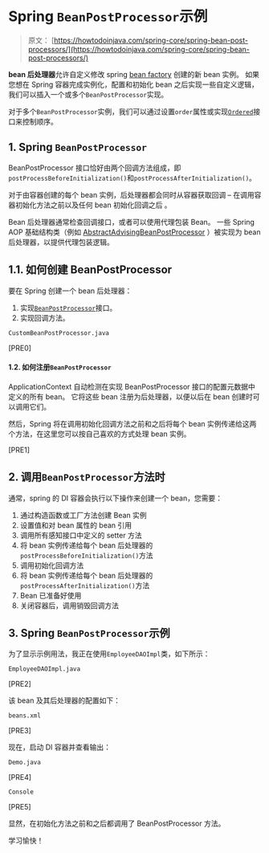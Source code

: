 # Spring `BeanPostProcessor`示例

> 原文： [https://howtodoinjava.com/spring-core/spring-bean-post-processors/](https://howtodoinjava.com/spring-core/spring-bean-post-processors/)

**bean 后处理器**允许自定义修改 spring [bean factory](https://howtodoinjava.com/spring-core/different-spring-ioc-containers/) 创建的新 bean 实例。 如果您想在 Spring 容器完成实例化，配置和初始化 bean 之后实现一些自定义逻辑，我们可以插入一个或多个`BeanPostProcessor`实现。

对于多个`BeanPostProcessor`实例，我们可以通过设置`order`属性或实现[`Ordered`](https://docs.spring.io/spring-framework/docs/current/javadoc-api/org/springframework/core/Ordered.html)接口来控制顺序。

## 1\. Spring `BeanPostProcessor`

BeanPostProcessor 接口恰好由两个回调方法组成，即`postProcessBeforeInitialization()`和`postProcessAfterInitialization()`。

对于由容器创建的每个 bean 实例，后处理器都会同时从容器获取回调 – 在调用容器初始化方法之前以及任何 bean 初始化回调之后 。

Bean 后处理器通常检查回调接口，或者可以使用代理包装 Bean。 一些 Spring AOP 基础结构类（例如 [AbstractAdvisingBeanPostProcessor](https://github.com/spring-projects/spring-framework/blob/master/spring-aop/src/main/java/org/springframework/aop/framework/AbstractAdvisingBeanPostProcessor.java) ）被实现为 bean 后处理器，以提供代理包装逻辑。

## 1.1. 如何创建 BeanPostProcessor

要在 Spring 创建一个 bean 后处理器：

1.  实现[`BeanPostProcessor`](https://docs.spring.io/spring-framework/docs/current/javadoc-api/org/springframework/beans/factory/config/BeanPostProcessor.html)接口。
2.  实现回调方法。

`CustomBeanPostProcessor.java`

[PRE0]

#### 1.2. 如何注册`BeanPostProcessor`

ApplicationContext 自动检测在实现 BeanPostProcessor 接口的配置元数据中定义的所有 bean。 它将这些 bean 注册为后处理器，以便以后在 bean 创建时可以调用它们。

然后，Spring 将在调用初始化回调方法之前和之后将每个 bean 实例传递给这两个方法，在这里您可以按自己喜欢的方式处理 bean 实例。

[PRE1]

## 2\. 调用`BeanPostProcessor`方法时

通常，spring 的 DI 容器会执行以下操作来创建一个 bean，您需要：

1.  通过构造函数或工厂方法创建 Bean 实例
2.  设置值和对 bean 属性的 bean 引用
3.  调用所有感知接口中定义的 setter 方法
4.  将 bean 实例传递给每个 bean 后处理器的`postProcessBeforeInitialization()`方法
5.  调用初始化回调方法
6.  将 bean 实例传递给每个 bean 后处理器的`postProcessAfterInitialization()`方法
7.  Bean 已准备好使用
8.  关闭容器后，调用销毁回调方法

## 3\. Spring `BeanPostProcessor`示例

为了显示示例用法，我正在使用`EmployeeDAOImpl`类，如下所示：

`EmployeeDAOImpl.java`

[PRE2]

该 bean 及其后处理器的配置如下：

`beans.xml`

[PRE3]

现在，启动 DI 容器并查看输出：

`Demo.java`

[PRE4]

`Console`

[PRE5]

显然，在初始化方法之前和之后都调用了 BeanPostProcessor 方法。

学习愉快！